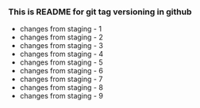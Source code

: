 ### This is README for git tag versioning in github

- changes from staging - 1
- changes from staging - 2
- changes from staging - 3
- changes from staging - 4
- changes from staging - 5
- changes from staging - 6
- changes from staging - 7
- changes from staging - 8
- changes from staging - 9